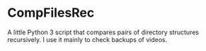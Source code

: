 CompFilesRec
============

A little Python 3 script that compares pairs of directory structures recursively.  I use it mainly to check backups of videos.
